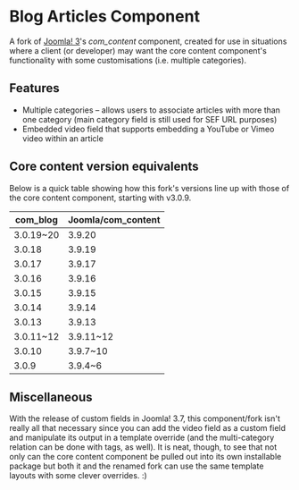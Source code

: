 # Blog Articles Component
A fork of [Joomla! 3](https://github.com/joomla/joomla-cms/)'s *com_content* component, created for use in situations where a client (or developer) may want the core content component's functionality with some customisations (i.e. multiple categories).

## Features
* Multiple categories – allows users to associate articles with more than one category (main category field is still used for SEF URL purposes)
* Embedded video field that supports embedding a YouTube or Vimeo video within an article

## Core content version equivalents
Below is a quick table showing how this fork's versions line up with those of the core content component, starting with v3.0.9.

| com_blog    | Joomla/com_content  |
| ----------- | ------------------  |
| 3.0.19~20   | 3.9.20              |
| 3.0.18      | 3.9.19              |
| 3.0.17      | 3.9.17              |
| 3.0.16      | 3.9.16              |
| 3.0.15      | 3.9.15              |
| 3.0.14      | 3.9.14              |
| 3.0.13      | 3.9.13              |
| 3.0.11~12   | 3.9.11~12           |
| 3.0.10      | 3.9.7~10            |
| 3.0.9       | 3.9.4~6             |

## Miscellaneous
With the release of custom fields in Joomla! 3.7, this component/fork isn't really all that necessary since you can add the video field as a custom field and manipulate its output in a template override (and the multi-category relation can be done with tags, as well). It is neat, though, to see that not only can the core content component be pulled out into its own installable package but both it and the renamed fork can use the same template layouts with some clever overrides. :)
